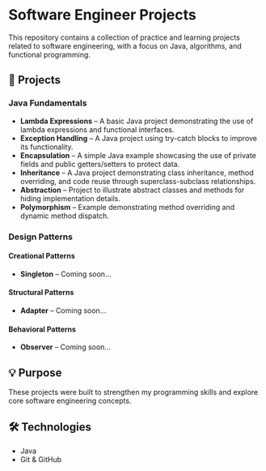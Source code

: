 # Software Engineer Projects

This repository contains a collection of practice and learning projects related to software engineering, with a focus on Java, algorithms, and functional programming.

## 📁 Projects

### Java Fundamentals

- **Lambda Expressions** – A basic Java project demonstrating the use of lambda expressions and functional interfaces.  
- **Exception Handling** – A Java project using try-catch blocks to improve its functionality.  
- **Encapsulation** – A simple Java example showcasing the use of private fields and public getters/setters to protect data.  
- **Inheritance** – A Java project demonstrating class inheritance, method overriding, and code reuse through superclass-subclass relationships.  
- **Abstraction** – Project to illustrate abstract classes and methods for hiding implementation details.  
- **Polymorphism** – Example demonstrating method overriding and dynamic method dispatch.

### Design Patterns

#### Creational Patterns
- **Singleton** – Coming soon...

#### Structural Patterns
- **Adapter** – Coming soon...

#### Behavioral Patterns
- **Observer** – Coming soon...


## 💡 Purpose

These projects were built to strengthen my programming skills and explore core software engineering concepts.

## 🛠️ Technologies

- Java  
- Git & GitHub
